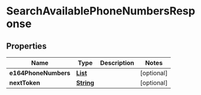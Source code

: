 

# SearchAvailablePhoneNumbersResponse


## Properties

| Name | Type | Description | Notes |
|------------ | ------------- | ------------- | -------------|
|**e164PhoneNumbers** | [**List**](List.md) |  |  [optional] |
|**nextToken** | [**String**](String.md) |  |  [optional] |



